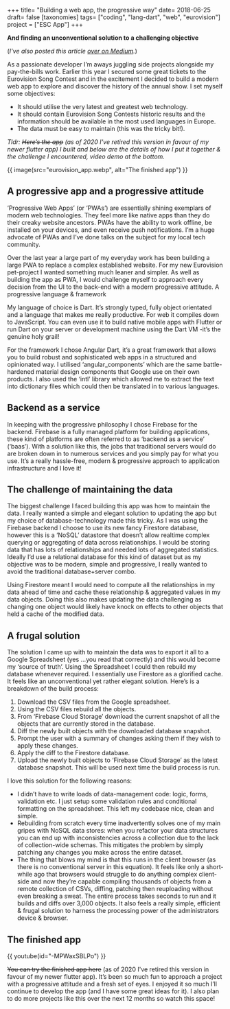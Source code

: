 +++
title= "Building a web app, the progressive way"
date= 2018-06-25
draft= false
[taxonomies]
tags= ["coding", "lang-dart", "web", "eurovision"]
project = ["ESC App"]
+++

__And finding an unconventional solution to a challenging objective__

(_I've also posted this article [over on Medium](https://medium.com/@jimmyff/building-a-web-app-the-progressive-way-e81177e95738)._)

As a passionate developer I’m aways juggling side projects alongside my pay-the-bills work. Earlier this year I secured some great tickets to the Eurovision Song Contest and in the excitement I decided to build a modern web app to explore and discover the history of the annual show. I set myself some objectives:

- It should utilise the very latest and greatest web technology.
- It should contain Eurovision Song Contests historic results and the information should be available in the most used languages in Europe.
- The data must be easy to maintain (this was the tricky bit!).

_Tldr: ~~Here’s the app~~ (as of 2020 I've retired this version in favour of my newer flutter app) I built and below are the details of how I put it together & the challenge I encountered, video demo at the bottom._

{{ image(src="eurovision_app.webp", alt="The finished app") }}

## A progressive app and a progressive attitude

‘Progressive Web Apps’ (or ‘PWAs’) are essentially shining exemplars of modern web technologies. They feel more like native apps than they do their creaky website ancestors. PWAs have the ability to work offline, be installed on your devices, and even receive push notifications. I’m a huge advocate of PWAs and I’ve done talks on the subject for my local tech community.

Over the last year a large part of my everyday work has been building a large PWA to replace a complex established website. For my new Eurovision pet-project I wanted something much leaner and simpler. As well as building the app as PWA, I would challenge myself to approach every decision from the UI to the back-end with a modern progressive attitude.
A progressive language & framework

My language of choice is Dart. It’s strongly typed, fully object orientated and a language that makes me really productive. For web it compiles down to JavaScript. You can even use it to build native mobile apps with Flutter or run Dart on your server or development machine using the Dart VM -it’s the genuine holy grail!

For the framework I chose Angular Dart, it’s a great framework that allows you to build robust and sophisticated web apps in a structured and opinionated way. I utilised ‘angular_components’ which are the same battle-hardened material design components that Google use on their own products. I also used the ‘intl’ library which allowed me to extract the text into dictionary files which could then be translated in to various languages.

## Backend as a service

In keeping with the progressive philosophy I chose Firebase for the backend. Firebase is a fully managed platform for building applications, these kind of platforms are often referred to as ‘backend as a service’ (‘baas’). With a solution like this, the jobs that traditional servers would do are broken down in to numerous services and you simply pay for what you use. It’s a really hassle-free, modern & progressive approach to application infrastructure and I love it!

## The challenge of maintaining the data

The biggest challenge I faced building this app was how to maintain the data. I really wanted a simple and elegant solution to updating the app but my choice of database-technology made this tricky. As I was using the Firebase backend I choose to use its new fancy Firestore database, however this is a ‘NoSQL’ datastore that doesn’t allow realtime complex querying or aggregating of data across relationships. I would be storing data that has lots of relationships and needed lots of aggregated statistics. Ideally I‘d use a relational database for this kind of dataset but as my objective was to be modern, simple and progressive, I really wanted to avoid the traditional database+server combo.

Using Firestore meant I would need to compute all the relationships in my data ahead of time and cache these relationship & aggregated values in my data objects. Doing this also makes updating the data challenging as changing one object would likely have knock on effects to other objects that held a cache of the modified data.

## A frugal solution

The solution I came up with to maintain the data was to export it all to a Google Spreadsheet (yes …you read that correctly) and this would become my ‘source of truth’. Using the Spreadsheet I could then rebuild my database whenever required. I essentially use Firestore as a glorified cache. It feels like an unconventional yet rather elegant solution. Here’s is a breakdown of the build process:

1. Download the CSV files from the Google spreadsheet.
2. Using the CSV files rebuild all the objects.
3. From ‘Firebase Cloud Storage’ download the current snapshot of all the objects that are currently stored in the database.
4. Diff the newly built objects with the downloaded database snapshot.
5. Prompt the user with a summary of changes asking them if they wish to apply these changes.
6. Apply the diff to the Firestore database.
7. Upload the newly built objects to ‘Firebase Cloud Storage’ as the latest database snapshot. This will be used next time the build process is run.

I love this solution for the following reasons:

- I didn’t have to write loads of data-management code: logic, forms, validation etc. I just setup some validation rules and conditional formatting on the spreadsheet. This left my codebase nice, clean and simple.
- Rebuilding from scratch every time inadvertently solves one of my main gripes with NoSQL data stores: when you refactor your data structures you can end up with inconsistencies across a collection due to the lack of collection-wide schemas. This mitigates the problem by simply patching any changes you make across the entire dataset.
- The thing that blows my mind is that this runs in the client browser (as there is no conventional server in this equation). It feels like only a short-while ago that browsers would struggle to do anything complex client-side and now they’re capable compiling thousands of objects from a remote collection of CSVs, diffing, patching then reuploading without even breaking a sweat. The entire process takes seconds to run and it builds and diffs over 3,000 objects. It also feels a really simple, efficient & frugal solution to harness the processing power of the administrators device & browser.

## The finished app

{{ youtube(id="-MPWaxSBLPo") }}

~~You can try the finished app here~~ (as of 2020 I've retired this version in favour of my newer flutter app). It’s been so much fun to approach a project with a progressive attitude and a fresh set of eyes. I enjoyed it so much I’ll continue to develop the app (and I have some great ideas for it). I also plan to do more projects like this over the next 12 months so watch this space!
